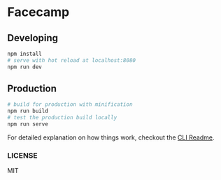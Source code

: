 # Facecamp

## Developing

```sh
npm install
# serve with hot reload at localhost:8080
npm run dev
```

## Production

```sh
# build for production with minification
npm run build
# test the production build locally
npm run serve
```

For detailed explanation on how things work, checkout the [CLI Readme](https://github.com/developit/preact-cli/blob/master/README.md).

### LICENSE

MIT
